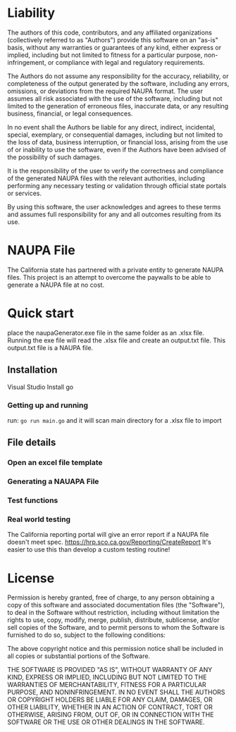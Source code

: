 # Liability
The authors of this code, contributors, and any affiliated organizations (collectively referred to as "Authors") provide this software on an "as-is" basis, without any warranties or guarantees of any kind, either express or implied, including but not limited to fitness for a particular purpose, non-infringement, or compliance with legal and regulatory requirements.

The Authors do not assume any responsibility for the accuracy, reliability, or completeness of the output generated by the software, including any errors, omissions, or deviations from the required NAUPA format. The user assumes all risk associated with the use of the software, including but not limited to the generation of erroneous files, inaccurate data, or any resulting business, financial, or legal consequences.

In no event shall the Authors be liable for any direct, indirect, incidental, special, exemplary, or consequential damages, including but not limited to the loss of data, business interruption, or financial loss, arising from the use of or inability to use the software, even if the Authors have been advised of the possibility of such damages.

It is the responsibility of the user to verify the correctness and compliance of the generated NAUPA files with the relevant authorities, including performing any necessary testing or validation through official state portals or services.

By using this software, the user acknowledges and agrees to these terms and assumes full responsibility for any and all outcomes resulting from its use.



# NAUPA File
The California state has partnered with a private entity to generate NAUPA files. This project is an attempt to overcome the paywalls to be able to generate a NAUPA file at no cost.

# Quick start
place the naupaGenerator.exe file in the same folder as an .xlsx file. Running the exe file will read the .xlsx file and create an output.txt file. This output.txt file is a NAUPA file.

## Installation
Visual Studio
Install go

### Getting up and running
run: `go run main.go` and it will scan main directory for a .xlsx file to import

## File details
### Open an excel file template
### Generating a NAUAPA File
### Test functions

### Real world testing
The California reporting portal will give an error report if a NAUPA file doesn't meet spec. https://hrp.sco.ca.gov/Reporting/CreateReport
It's easier to use this than develop a custom testing routine!


# License
Permission is hereby granted, free of charge, to any person obtaining a copy of this software and associated documentation files (the "Software"), to deal in the Software without restriction, including without limitation the rights to use, copy, modify, merge, publish, distribute, sublicense, and/or sell copies of the Software, and to permit persons to whom the Software is furnished to do so, subject to the following conditions:

The above copyright notice and this permission notice shall be included in all copies or substantial portions of the Software.

THE SOFTWARE IS PROVIDED "AS IS", WITHOUT WARRANTY OF ANY KIND, EXPRESS OR IMPLIED, INCLUDING BUT NOT LIMITED TO THE WARRANTIES OF MERCHANTABILITY, FITNESS FOR A PARTICULAR PURPOSE, AND NONINFRINGEMENT. IN NO EVENT SHALL THE AUTHORS OR COPYRIGHT HOLDERS BE LIABLE FOR ANY CLAIM, DAMAGES, OR OTHER LIABILITY, WHETHER IN AN ACTION OF CONTRACT, TORT OR OTHERWISE, ARISING FROM, OUT OF, OR IN CONNECTION WITH THE SOFTWARE OR THE USE OR OTHER DEALINGS IN THE SOFTWARE.

